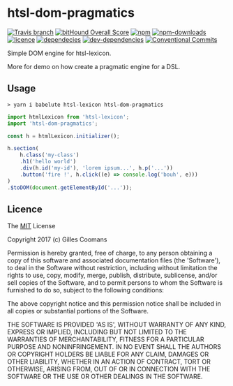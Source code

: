 # htsl-dom-pragmatics

[![Travis branch](https://img.shields.io/travis/nomocas/htsl-dom-pragmatics/master.svg)](https://travis-ci.org/nomocas/htsl-dom-pragmatics)
[![bitHound Overall Score](https://www.bithound.io/github/nomocas/htsl-dom-pragmatics/badges/score.svg)](https://www.bithound.io/github/nomocas/htsl-dom-pragmatics)
[![npm](https://img.shields.io/npm/v/htsl-dom-pragmatics.svg)]()
[![npm-downloads](https://img.shields.io/npm/dm/htsl-dom-pragmatics.svg)]()
[![licence](https://img.shields.io/npm/l/htsl-dom-pragmatics.svg)](https://spdx.org/licenses/MIT)
[![dependecies](https://img.shields.io/david/nomocas/htsl-dom-pragmatics.svg)]()
[![dev-dependencies](https://img.shields.io/david/dev/nomocas/htsl-dom-pragmatics.svg)]()
[![Conventional Commits](https://img.shields.io/badge/Conventional%20Commits-1.0.0-yellow.svg)](https://conventionalcommits.org)

Simple DOM engine for htsl-lexicon.

More for demo on how create a pragmatic engine for a DSL.

## Usage

```
> yarn i babelute htsl-lexicon htsl-dom-pragmatics
```

```javascript
import htmlLexicon from 'htsl-lexicon';
import 'htsl-dom-pragmatics';

const h = htmlLexicon.initializer();

h.section(
	h.class('my-class')
	.h1('hello world')
	.div(h.id('my-id'), 'lorem ipsum...', h.p('...'))
	.button('fire !', h.click((e) => console.log('bouh', e)))
)
.$toDOM(document.getElementById('...'));
```

## Licence

The [MIT](http://opensource.org/licenses/MIT) License

Copyright 2017 (c) Gilles Coomans

Permission is hereby granted, free of charge, to any person obtaining a copy of this software and associated documentation files (the 'Software'), to deal in the Software without restriction, including without limitation the rights to use, copy, modify, merge, publish, distribute, sublicense, and/or sell copies of the Software, and to permit persons to whom the Software is furnished to do so, subject to the following conditions:

The above copyright notice and this permission notice shall be included in all copies or substantial portions of the Software.

THE SOFTWARE IS PROVIDED 'AS IS', WITHOUT WARRANTY OF ANY KIND, EXPRESS OR IMPLIED, INCLUDING BUT NOT LIMITED TO THE WARRANTIES OF MERCHANTABILITY, FITNESS FOR A PARTICULAR PURPOSE AND NONINFRINGEMENT. IN NO EVENT SHALL THE AUTHORS OR COPYRIGHT HOLDERS BE LIABLE FOR ANY CLAIM, DAMAGES OR OTHER LIABILITY, WHETHER IN AN ACTION OF CONTRACT, TORT OR OTHERWISE, ARISING FROM, OUT OF OR IN CONNECTION WITH THE SOFTWARE OR THE USE OR OTHER DEALINGS IN THE SOFTWARE.
